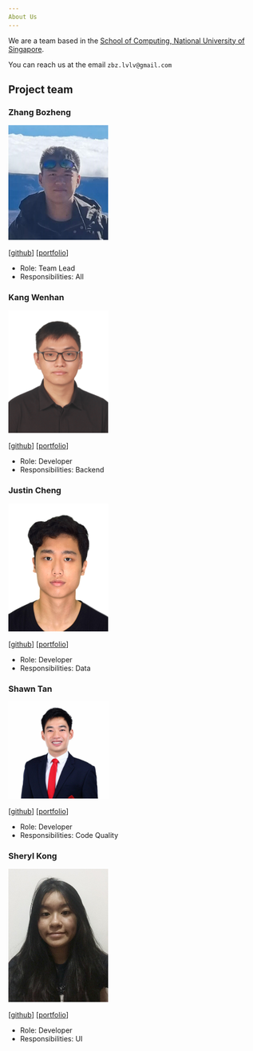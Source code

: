 ```yaml
---
About Us
---
```


We are a team based in the [School of Computing, National University of Singapore](http://www.comp.nus.edu.sg).

You can reach us at the email `zbz.lvlv@gmail.com`

## Project team

### Zhang Bozheng

<img src="images/zbz-lvlv.png" width="200px">

[[github](https://github.com/zbz-lvlv)]
[[portfolio](team/zbz-lvlv.md)]

* Role: Team Lead
* Responsibilities: All

### Kang Wenhan

<img src="images/onepersonhere.png" width="200px">

[[github](http://github.com/onepersonhere)]
[[portfolio](team/onepersonhere.md)]

* Role: Developer
* Responsibilities: Backend

### Justin Cheng

<img src="images/chustinjeng.png" width="200px">

[[github](http://github.com/Chustinjeng)] [[portfolio](team/Chustinjeng.md)]

* Role: Developer
* Responsibilities: Data

### Shawn Tan

<img src="images/shawnkai.png" width="200px">

[[github](http://github.com/shawnkai)]
[[portfolio](team/shawnkai.md)]

* Role: Developer
* Responsibilities: Code Quality

### Sheryl Kong

<img src="images/sherylkong18.png" width="200px">

[[github](http://github.com/sherylkong18)]
[[portfolio](team/sherylkong18.md)]

* Role: Developer
* Responsibilities: UI

